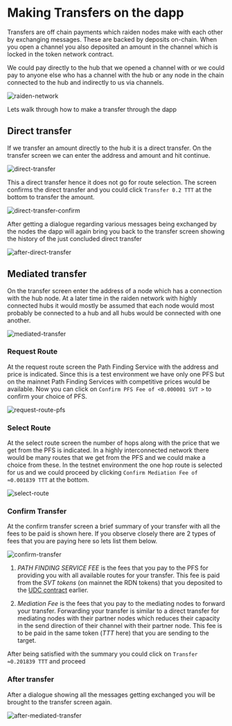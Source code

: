 # Making Transfers on the dapp

Transfers are off chain payments which raiden nodes make with each other by exchanging messages.
These are backed by deposits on-chain. When you open a channel you also deposited an amount in the channel which is locked in the token network contract.

We could pay directly to the hub that we opened a channel with or we could pay to anyone else who has a channel with the hub or any node in the chain connected to the hub and indirectly to us via channels.

![raiden-network](https://user-images.githubusercontent.com/15123108/102085833-2d5e1600-3e3d-11eb-917b-eb5311fa118a.png 'Network Visualisation')

Lets walk through how to make a transfer through the dapp

## Direct transfer

If we transfer an amount directly to the hub it is a direct transfer. On the transfer screen we can enter the address and amount and hit continue.

![direct-transfer](https://user-images.githubusercontent.com/15123108/102086318-e9b7dc00-3e3d-11eb-8a1b-cbb4f64034f8.png 'Direct Transfer')

This a direct transfer hence it does not go for route selection. The screen confirms the direct transfer and you could click `Transfer 0.2 TTT` at the bottom to transfer the amount.

![direct-transfer-confirm](https://user-images.githubusercontent.com/15123108/102086680-782c5d80-3e3e-11eb-82a9-b3b7de65a82e.png 'Direct Transfer Confirm')

After getting a dialogue regarding various messages being exchanged by the nodes the dapp will again bring you back to the transfer screen showing the history of the just concluded direct transfer

![after-direct-transfer](https://user-images.githubusercontent.com/15123108/102087290-541d4c00-3e3f-11eb-9719-397f51e95645.png 'After Direct Transfer')

## Mediated transfer

On the transfer screen enter the address of a node which has a connection with the hub node. At a later time in the raiden network with highly connected hubs it would mostly be assumed that each node would most probably be connected to a hub and all hubs would be connected with one another.

![mediated-transfer](https://user-images.githubusercontent.com/15123108/102088064-65b32380-3e40-11eb-8523-06501ea783a4.png 'Mediated Transfer')

### Request Route

At the request route screen the Path Finding Service with the address and price is indicated.
Since this is a test environment we have only one PFS but on the mainnet Path Finding Services with competitive prices would be available. Now you can click on `Confirm PFS Fee of <0.000001 SVT >` to confirm your choice of PFS.

![request-route-pfs](https://user-images.githubusercontent.com/15123108/102089472-44533700-3e42-11eb-8491-6535b700faf3.png 'Request Route PFS')

### Select Route

At the select route screen the number of hops along with the price that we get from the PFS is indicated. In a highly interconnected network there would be many routes that we get from the PFS and we could make a choice from these. In the testnet environment the one hop route is selected for us and we could proceed by clicking `Confirm Mediation Fee of ≈0.001839 TTT` at the bottom.

![select-route](https://user-images.githubusercontent.com/15123108/102181893-57611800-3ed1-11eb-976a-1cbe361cef38.png 'Select Route')

### Confirm Transfer

At the confirm transfer screen a brief summary of your transfer with all the fees to be paid is shown here. If you observe closely there are 2 types of fees that you are paying here so lets list them below.

![confirm-transfer](https://user-images.githubusercontent.com/15123108/102183697-3cdc6e00-3ed4-11eb-85cd-bb95c787a48d.png 'Confirm Transfer')

1. _PATH FINDING SERVICE FEE_ is the fees that you pay to the PFS for providing you with all available routes for your transfer. This fee is paid from the _SVT tokens_ (on mainnet the RDN tokens) that you deposited to the [UDC contract](https://raiden-network-specification.readthedocs.io/en/latest/service_contracts.html) earlier.

2. _Mediation Fee_ is the fees that you pay to the mediating nodes to forward your transfer. Forwarding your transfer is similar to a direct transfer for mediating nodes with their partner nodes which reduces their capacity in the send direction of their channel with their partner node. This fee is to be paid in the same token (_TTT_ here) that you are sending to the target.

After being satisfied with the summary you could click on `Transfer ≈0.201839 TTT` and proceed

### After transfer

After a dialogue showing all the messages getting exchanged you will be brought to the transfer screen again.

![after-mediated-transfer](https://user-images.githubusercontent.com/15123108/102209131-52fb2600-3ef6-11eb-939e-3e4554c637fd.png 'After Mediated Transfer')
